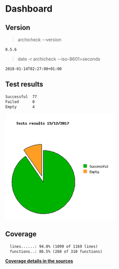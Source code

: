Dashboard
=========

Version
-------
> archicheck --version

```
0.5.6
```

> date -r archicheck --iso-8601=seconds

```
2018-01-14T02:27:00+01:00
```

Test results
------------
```
Successful  77
Failed      0
Empty       4
```
![](tests.png)

Coverage
--------

```
  lines......: 94.0% (1099 of 1169 lines)
  functions..: 86.5% (268 of 310 functions)
```

[**Coverage details in the sources**](http://lionel.draghi.free.fr/Archicheck/lcov/home/lionel/Proj/Archicheck/Src/index-sort-f.html)

